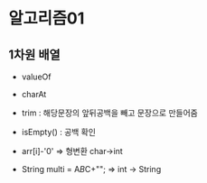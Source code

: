 # 알고리즘01

## 1차원 배열



* valueOf
* charAt

* trim : 해당문장의 앞뒤공백을 빼고 문장으로 만들어줌
* isEmpty() : 공백 확인

* arr[i]-'0' => 형변환 char->int
* String multi = A*B*C+""; => int -> String
